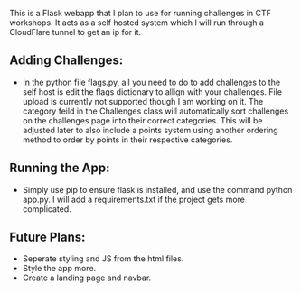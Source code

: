 This is a Flask webapp that I plan to use for running challenges in CTF workshops.
It acts as a self hosted system which I will run through a CloudFlare tunnel to get an ip for it.

## Adding Challenges:
* In the python file flags.py, all you need to do to add challenges to the self host is edit the flags dictionary to allign with your challenges. File upload is currently not supported though I am working on it. The category feild in the Challenges class will automatically sort challenges on the challenges page into their correct categories. This will be adjusted later to also include a points system using another ordering method to order by points in their respective categories.

## Running the App:
* Simply use pip to ensure flask is installed, and use the command python app.py. I will add a requirements.txt if the project gets more complicated.

## Future Plans:
* Seperate styling and JS from the html files.
* Style the app more.
* Create a landing page and navbar.

